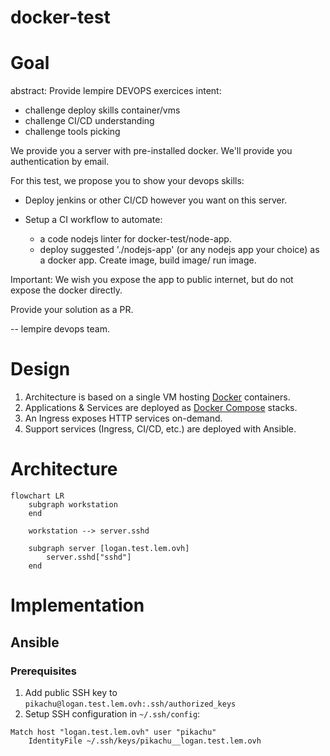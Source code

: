 # docker-test

# Goal

abstract: Provide lempire DEVOPS exercices
intent:

- challenge deploy skills container/vms
- challenge CI/CD understanding
- challenge tools picking

We provide you a server with pre-installed docker. We'll provide you authentication by email.

For this test, we propose you to show your devops skills:

- Deploy jenkins or other CI/CD however you want on this server.

- Setup a CI workflow to automate:
  - a code nodejs linter for docker-test/node-app.
  - deploy suggested './nodejs-app' (or any nodejs app your choice) as a docker app. Create image, build image/ run image.

Important: We wish you expose the app to public internet, but do not expose the docker directly.

Provide your solution as a PR.

--
lempire devops team.

# Design

1. Architecture is based on a single VM hosting [Docker](https://www.docker.com/) containers.
1. Applications & Services are deployed as [Docker Compose](https://docs.docker.com/compose/) stacks.
1. An Ingress exposes HTTP services on-demand.
1. Support services (Ingress, CI/CD, etc.) are deployed with Ansible.

# Architecture

```mermaid
flowchart LR
    subgraph workstation
    end

    workstation --> server.sshd

    subgraph server [logan.test.lem.ovh]
        server.sshd["sshd"]
    end
```
# Implementation

## Ansible

### Prerequisites

1. Add public SSH key to `pikachu@logan.test.lem.ovh:.ssh/authorized_keys`
1. Setup SSH configuration in `~/.ssh/config`:

```
Match host "logan.test.lem.ovh" user "pikachu"
	IdentityFile ~/.ssh/keys/pikachu__logan.test.lem.ovh
```
